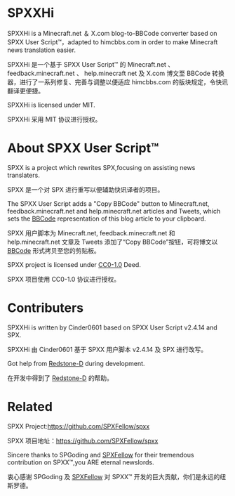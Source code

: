 # SPXXHi
SPXXHi is a Minecraft.net ＆ X.com blog-to-BBCode converter based on SPXX User Script™️，adapted to himcbbs.com in order to make Minecraft news translation easier.

SPXXHi 是一个基于 SPXX User Script™️ 的 Minecraft.net 、 feedback.minecraft.net 、 help.minecraft net 及 X.com 博文至 BBCode 转换器，进行了一系列修复、完善与调整以便适应 himcbbs.com 的版块规定，令快讯翻译更便捷。

SPXXHi is licensed under MIT.

SPXXHi 采用 MIT 协议进行授权。

# About SPXX User Script™️
SPXX is a project which rewrites SPX,focusing on assisting news translaters.

SPXX 是一个对 SPX 进行重写以便辅助快讯译者的项目。

The SPXX User Script adds a "Copy BBCode" button to Minecraft.net, feedback.minecraft.net and help.minecraft.net articles and Tweets, which sets the [BBCode](https://en.m.wikipedia.org/wiki/BBCode) representation of this blog article to your clipboard.

SPXX 用户脚本为 Minecraft.net, feedback.minecraft.net 和 help.minecraft.net 文章及 Tweets 添加了“Copy BBCode”按钮，可将博文以 [BBCode](https://en.m.wikipedia.org/wiki/BBCode) 形式拷贝至您的剪贴板。

SPXX project is licensed under [CC0-1.0](https://creativecommons.org/publicdomain/zero/1.0/) Deed.

SPXX 项目使用 CC0-1.0 协议进行授权。

# Contributers
SPXXHi is written by Cinder0601 based on SPXX User Script v2.4.14 and SPX.

SPXXHi 由 Cinder0601 基于 SPXX 用户脚本 v2.4.14 及 SPX 进行改写。

Got help from [Redstone-D](https://github.com/Redstone-D) during development.

在开发中得到了 [Redstone-D](https://github.com/Redstone-D) 的帮助。

# Related
SPXX Project:https://github.com/SPXFellow/spxx

SPXX 项目地址：https://github.com/SPXFellow/spxx

Sincere thanks to SPGoding and [SPXFellow](https://github.com/SPXFellow) for their tremendous contribution on SPXX™️,you ARE eternal newslords.

衷心感谢 SPGoding 及 [SPXFellow](https://github.com/SPXFellow) 对 SPXX™️ 开发的巨大贡献，你们是永远的纽斯罗德。

